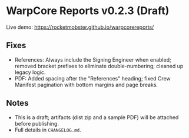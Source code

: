 # WarpCore Reports v0.2.3 (Draft)

Live demo: https://rocketmobster.github.io/warpcorereports/

## Fixes
- References: Always include the Signing Engineer when enabled; removed bracket prefixes to eliminate double-numbering; cleaned up legacy logic.
- PDF: Added spacing after the "References" heading; fixed Crew Manifest pagination with bottom margins and page breaks.

## Notes
- This is a draft; artifacts (dist zip and a sample PDF) will be attached before publishing.
- Full details in `CHANGELOG.md`.
